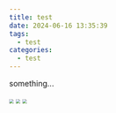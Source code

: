 ```yaml
---
title: test
date: 2024-06-16 13:35:39
tags:
  - test
categories:
  - test
---
```


something...

<img src="7840.JPG" style="zoom:50%;"/>

<img src="3.jpg" style="zoom:50%;"/>

<img src="5.jpg" style="zoom:50%;"/>
